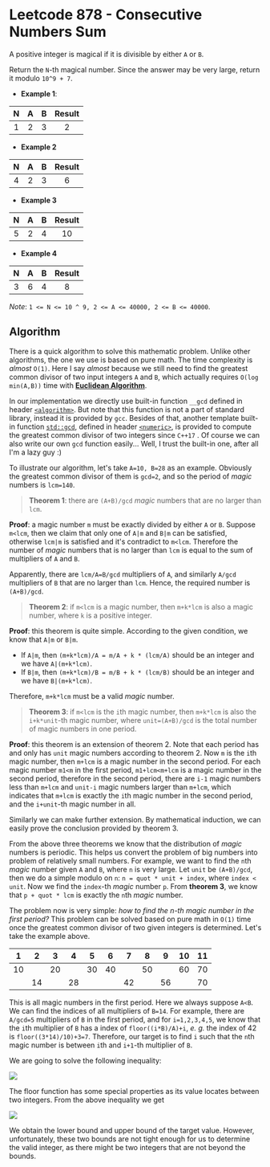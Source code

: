 # Leetcode 878 - Consecutive Numbers Sum
A positive integer is magical if it is divisible by either `A` or `B`.

Return the `N`-th magical number.  Since the answer may be very large, return it modulo `10^9 + 7`.

- **Example 1**:

| **N** | **A** | **B** | **Result** |
| :---: | :---: | :---: | :--------: |
|   1   |   2   |   3   |     2      |

- **Example 2**

| **N** | **A** | **B** | **Result** |
| :---: | :---: | :---: | :--------: |
|   4   |   2   |   3   |     6      |

- **Example 3**

| **N** | **A** | **B** | **Result** |
| :---: | :---: | :---: | :--------: |
|   5   |   2   |   4   |     10     |

- **Example 4**

| **N** | **A** | **B** | **Result** |
| :---: | :---: | :---: | :--------: |
|   3   |   6   |   4   |     8      |

*Note*: `1 <= N <= 10 ^ 9, 2 <= A <= 40000, 2 <= B <= 40000`.

## Algorithm

There is a quick algorithm to solve this mathematic problem. Unlike other algorithms, the one we use is based on pure math. The time complexity is *almost* `O(1)`. Here I say *almost* because we still need to find the greatest common divisor of two input integers `A` and `B`, which actually requires `O(log min(A,B))` time with [**Euclidean Algorithm**](https://mathworld.wolfram.com/EuclideanAlgorithm.html).

In our implementation we directly use built-in function `__gcd` defined in header [`<algorithm>`](https://en.cppreference.com/w/cpp/header/algorithm). But note that this function is not a part of standard library, instead it is provided by `gcc`. Besides of that, another template built-in function [`std::gcd`](https://en.cppreference.com/w/cpp/numeric/gcd), defined in header [`<numeric>`](https://en.cppreference.com/w/cpp/header/numeric), is provided to compute the greatest common divisor of two integers since `C++17` . Of course we can also write our own `gcd` function easily... Well, I trust the built-in one, after all I'm a lazy guy :)

To illustrate our algorithm, let's take `A=10, B=28` as an example. Obviously the greatest common divisor of them is `gcd=2`, and so the period of *magic* numbers is `lcm=140`.

> **Theorem 1**: there are `(A+B)/gcd` *magic* numbers that are no larger than `lcm`.

**Proof**: a magic number `m` must be exactly divided by either `A` or `B`. Suppose `m<lcm`, then we claim that only one of `A|m` and `B|m` can be satisfied, otherwise `lcm|m` is satisfied and it's contradict to `m<lcm`. Therefore the number of *magic* numbers that is no larger than `lcm` is equal to the sum of multipliers of `A` and `B`.

Apparently, there are `lcm/A=B/gcd` multipliers of `A`, and similarly `A/gcd` multipliers of `B` that are no larger than `lcm`. Hence, the required number is `(A+B)/gcd`.

>**Theorem 2**: if `m<lcm` is a magic number, then `m+k*lcm` is also a magic number, where `k` is a positive integer. 

**Proof**: this theorem is quite simple. According to the given condition, we know that `A|m` or `B|m`.

- If `A|m`, then `(m+k*lcm)/A = m/A + k * (lcm/A)` should be an integer and we have `A|(m+k*lcm)`.
- If `B|m`, then `(m+k*lcm)/B = m/B + k * (lcm/B)` should be an integer and we have `B|(m+k*lcm)`.

Therefore, `m+k*lcm` must be a valid *magic* number.

>**Theorem 3**: if `m<lcm` is the `i`th magic number, then `m+k*lcm` is also the `i+k*unit`-th magic number, where `unit=(A+B)/gcd` is the total number of magic numbers in one period. 

**Proof**: this theorem is an extension of theorem 2. Note that each period has and only has `unit` magic numbers according to theorem 2. Now `m` is the `i`th magic number, then `m+lcm` is a magic number in the second period. For each magic number `m1<m` in the first period, `m1+lcm<m+lcm` is a magic number in the second period, therefore in the second period, there are `i-1` magic numbers less than `m+lcm` and `unit-i` magic numbers larger than `m+lcm`, which indicates that `m+lcm` is exactly the `i`th magic number in the second period, and the `i+unit`-th magic number in all.

Similarly we can make further extension. By mathematical induction, we can easily prove the conclusion provided by theorem 3.

From the above three theorems we know that the distribution of *magic* numbers is periodic. This helps us convert the problem of big numbers into problem of relatively small numbers. For example, we want to find the `n`th *magic* number given `A` and `B`, where `n` is very large. Let `unit` be `(A+B)/gcd`, then we do a simple modulo on `n`: `n = quot * unit + index`, where `index < unit`. Now we find the `index`-th *magic* number `p`. From **theorem 3**, we know that `p + quot * lcm` is exactly the `n`th *magic* number.

The problem now is very simple: *how to find the n-th magic number in the first period?*  This problem can be solved based on pure math in `O(1)` time once the greatest common divisor of two given integers is determined. Let's take the example above.

| 1 | 2 | 3 | 4 | 5 | 6 | 7 | 8 | 9 | 10 | 11 |
| ---- | ---- | ---- | ---- | ---- | ---- | ---- | ---- | ---- | ---- | ---- |
| 10   |    | 20   |    | 30   | 40   |    | 50   |    | 60   | 70   |
|      | 14 |  | 28 |      |      | 42 |      | 56 |      | 70 |

This is all magic numbers in the first period. Here we always suppose `A<B`. We can find the indices of all multipliers of `B=14`. For example, there are `A/gcd=5` multipliers of `B` in the first period, and for `i=1,2,3,4,5`, we know that the `i`th multiplier of `B` has a index of `floor((i*B)/A)+i`, *e. g.* the index of 42 is `floor((3*14)/10)+3=7`. Therefore, our target is to find `i` such that the `n`th magic number is between `i`th and `i+1`-th multiplier of `B`.

We are going to solve the following inequality:

![](http://latex.codecogs.com/gif.latex?\left\lfloor\frac{kB}{A}+k\right\rfloor\leq{}n<\left\lfloor\frac{(k+1)B}{A}+k+1\right\rfloor)

The floor function has some special properties as its value locates between two integers. From the above inequality we get

![](http://latex.codecogs.com/gif.latex?\frac{nA}{A+B}-1<k<\frac{(n+1)A}{A+B})

We obtain the lower bound and upper bound of the target value. However, unfortunately, these two bounds are not tight enough for us to determine the valid integer, as there might be two integers that are not beyond the bounds.